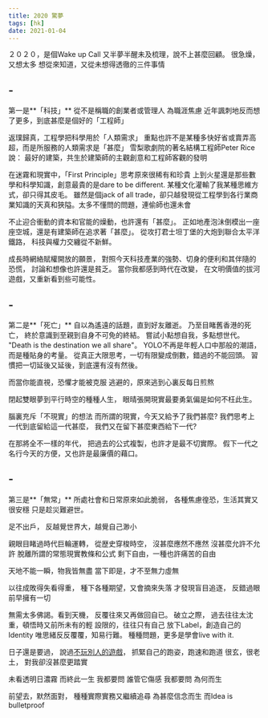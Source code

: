 ```yaml
---
title: 2020 驚夢
tags: [hk]
date: 2021-01-04
---
```


２０２０，是個Wake up Call
又半夢半醒未及梳理，說不上甚麼回顧。
很急燥，又想太多
想從來知道，又從未想得透徹的三件事情

##  -
第一是**「科技」**
從不是稱職的創業者或管理人
為職涯焦慮
近年諷刺地反而想了更多，到底甚麼是個好的「工程師」

返璞歸真，工程學把科學用於「人類需求」
重點也許不是某種多快好省或賣弄高超，而是所服務的人類需求是「甚麼」
雪梨歌劇院的著名結構工程師Peter Rice說：
最好的建築，共生於建築師的主觀創意和工程師客觀的發明

在迷霧和現實中，「First Principle」思考原來很稀有和珍貴
上到火星還是那些數學和科學知識，創意最貴的是dare to be different.
某種文化灌輸了我某種思維方式，卻只得其皮毛。
雖然是個jack of all trade，卻只越發現從工程學到各行業商業知識的天真和狹隘。太多不懂問的問題，連偷師也還未會

不止迎合衝動的資本和官能的燥動，也許還有「甚麼」。
正如地產泡沬倒模出一座座空城，還是有建築師在追求著「甚麼」。
從攻打君士坦丁堡的大炮到聯合太平洋鐵路，
科技與權力交纏從不新鮮。

成長時網絡賦權開放的願景，
對照今天科技產業的強勢、切身的便利和其伴隨的恐慌，
討論和想像也許還是貧乏。
當你我都感到時代在改變，
在文明價值的拔河遊戲，又重新看到些可能性。

## -
第二是**「死亡」**
自以為遙遠的話題，直到好友離逝。
乃至目睹舊香港的死亡，
終於意識到至親到自身不可免的終結。
嘗試小點想自我，多點想世代。
"Death is the destination we all share"。
YOLO不再是年輕人口中那般的潮語，而是種貼身的考量。
從真正大限思考，一切有限變成倒數，錯過的不能回頭。
習慣把一切延後又延後，到底還有沒有然後。

而當你能直視，恐懼才能被克服
逃避的，原來逃到心裏反每日煎熬

閉起雙眼夢到平行時空的種種人生，
眼晴張開現實最要勇氣偏是如何不枉此生。

腦裏充斥「不現實」的想法
而所謂的現實，今天又給予了我們甚麼?
我們思考上一代到底留給這一代甚麼，
我們又在留下甚麼東西給下一代?

在那將全不一樣的年代，
把過去的公式複製，也許才是最不切實際。
假下一代之名行今天的方便，又也許是最廉價的藉口。

## -

第三是**「無常」**
所處社會和日常原來如此脆弱，
各種焦慮徨恐，生活其實又很安穩
只是趁災難避世。

足不出戶，
反越覺世界大，越覺自己渺小

親眼目睹過時代巨輪運轉，
從歴史穿梭時空，
沒甚麼應然不應然
沒甚麼允許不允許
脫離所謂的常態現實教條和公式
剩下自由，一種也許痛苦的自由

天地不能一瞬，物我皆無盡
當下即是，才不至無力虛無

以往成敗得失看得重，
種下各種期望，又會摘來失落
才發現盲目追逐，
反錯過眼前早擁有一切

無需太多佛謁。看到天機，
反覆往來又再做回自已。
破立之際，
過去往往太沈重，頓悟時又前所未有的輕
設限的，往往只有自己
放下Label，創造自己的Identity
唯思緒反反覆覆，知易行難。
種種問題，更多是學會live with it.

日子還是要過，
說過[不玩別人的遊戲](stand)，
抓緊自己的跑姿，跑速和跑道
很玄，很老土，
對我卻沒甚麼更踏實

未看透明日濃霧
而終此一生 我都要問
誰管它傷感 我都要問 為何而生

前望去，默然面對，
種種實際實務又繼續追尋
為甚麼信念而生
而Idea is bulletproof
